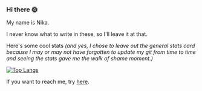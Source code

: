 ### Hi there 🌞

My name is Nika. 

I never know what to write in these, so I'll leave it at that. 

Here's some cool stats *(and yes, I chose to leave out the general stats card because I may or may not have forgotten to update my git from time to time and seeing the stats gave me the walk of shame moment.)*

[![Top Langs](https://github-readme-stats.vercel.app/api/top-langs/?username=nikacvet&theme=rose&layout=compact)](https://github.com/anuraghazra/github-readme-stats)

If you want to reach me, try [here](mailto:nika.cvetanovski@gmail.com).
